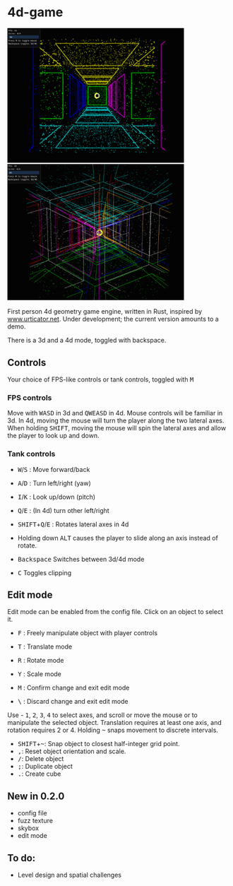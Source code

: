 # 4d-game

<img src="https://raw.githubusercontent.com/akuczala/4d-game/master/screenshot-3d.png" width="400"> <img src="https://raw.githubusercontent.com/akuczala/4d-game/master/screenshot-4d.png" width="400">

First person 4d geometry game engine, written in Rust, inspired by www.urticator.net. Under development; the current version amounts to a demo.

There is a 3d and a 4d mode, toggled with backspace.

## Controls

Your choice of FPS-like controls or tank controls, toggled with <kbd>M</kbd>
### FPS controls
Move with <kbd>WASD</kbd> in 3d and <kbd>QWEASD</kbd> in 4d. Mouse controls will be familiar in 3d. In 4d, moving the mouse will turn the player along the two lateral axes. When holding <kbd>SHIFT</kbd>, moving the mouse will spin the lateral axes and allow the player to look up and down.

### Tank controls
- <kbd>W</kbd>/<kbd>S</kbd> : Move forward/back
- <kbd>A</kbd>/<kbd>D</kbd> : Turn left/right (yaw)
- <kbd>I</kbd>/<kbd>K</kbd> : Look up/down (pitch)
- <kbd>Q</kbd>/<kbd>E</kbd> : (In 4d) turn other left/right
- <kbd>SHIFT</kbd>+<kbd>Q</kbd>/<kbd>E</kbd> : Rotates lateral axes in 4d

- Holding down <kbd>ALT</kbd> causes the player to slide along an axis instead of rotate.

- <kbd>Backspace</kbd> Switches between 3d/4d mode
- <kbd>C</kbd> Toggles clipping

## Edit mode
Edit mode can be enabled from the config file.
Click on an object to select it.
- <kbd>F</kbd> : Freely manipulate object with player controls

- <kbd>T</kbd> : Translate mode
- <kbd>R</kbd> : Rotate mode
- <kbd>Y</kbd> : Scale mode
- <kbd>M</kbd> : Confirm change and exit edit mode
- <kbd>\\</kbd> : Discard change and exit edit mode

Use - <kbd>1</kbd>, <kbd>2</kbd>, <kbd>3</kbd>, <kbd>4</kbd> to select axes, and scroll or move the mouse or to manipulate the selected object. Translation requires at least one axis, and rotation requires 2 or 4. Holding <kbd>~</kbd> snaps movement to discrete intervals.
- <kbd>SHIFT</kbd>+<kbd>~</kbd>: Snap object to closest half-integer grid point.
- <kbd>,</kbd>: Reset object orientation and scale.
- <kbd>/</kbd>: Delete object
- <kbd>;</kbd>: Duplicate object
- <kbd>.</kbd>: Create cube


## New in 0.2.0
- config file
- fuzz texture
- skybox
- edit mode

## To do:
- Level design and spatial challenges


